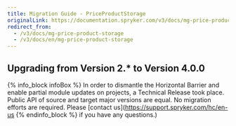 ```yaml
---
title: Migration Guide - PriceProductStorage
originalLink: https://documentation.spryker.com/v3/docs/mg-price-product-storage
redirect_from:
  - /v3/docs/mg-price-product-storage
  - /v3/docs/en/mg-price-product-storage
---
```


## Upgrading from Version 2.* to Version 4.0.0
{% info_block infoBox %}
In order to dismantle the Horizontal Barrier and enable partial module updates on projects, a Technical Release took place. Public API of source and target major versions are equal. No migration efforts are required. Please [contact us](https://support.spryker.com/hc/en-us
{% endinfo_block %} if you have any questions.)
